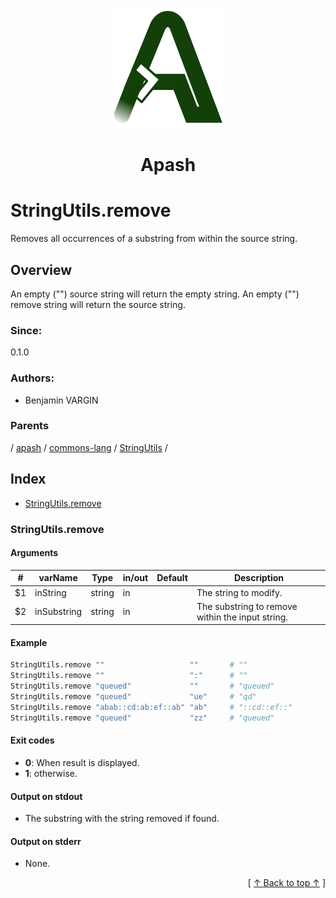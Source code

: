 
<div align='center' id='apash-top'>
  <a href='https://github.com/hastec-fr/apash'>
    <img alt='apash-logo' src='../../../../../../../assets/apash-logo.svg'/>
  </a>

  # Apash
</div>

# StringUtils.remove

Removes all occurrences of a substring from within the source string.

## Overview

An empty ("") source string will return the empty string.
An empty ("") remove string will return the source string.

### Since:
0.1.0

### Authors:
* Benjamin VARGIN

### Parents
<!-- apash.parentBegin -->
[](../../../../.md) / [apash](../../../apash.md) / [commons-lang](../../commons-lang.md) / [StringUtils](../StringUtils.md) / 
<!-- apash.parentEnd -->

## Index

* [StringUtils.remove](#stringutilsremove)

### StringUtils.remove

#### Arguments
| #      | varName        | Type          | in/out   | Default    | Description                           |
|--------|----------------|---------------|----------|------------|---------------------------------------|
| $1     | inString       | string        | in       |            | The string to modify.                 |
| $2     | inSubstring    | string        | in       |            | The substring to remove within the input string. |

#### Example

```bash
StringUtils.remove ""                   ""       # ""
StringUtils.remove ""                   ":"      # ""
StringUtils.remove "queued"             ""       # "queued"
StringUtils.remove "queued"             "ue"     # "qd"
StringUtils.remove "abab::cd:ab:ef::ab" "ab"     # "::cd::ef::"
StringUtils.remove "queued"             "zz"     # "queued"
```

#### Exit codes

* **0**: When result is displayed.
* **1**: otherwise.

#### Output on stdout

* The substring with the string removed if found.

#### Output on stderr

* None.


  <div align='right'>[ <a href='#apash-top'>↑ Back to top ↑</a> ]</div>

